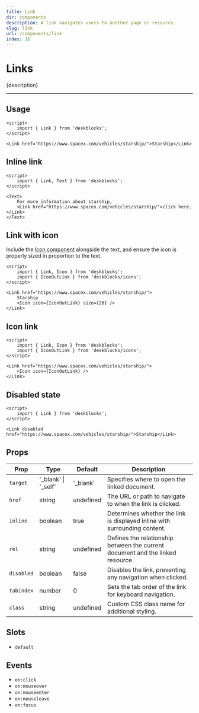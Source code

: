 ```yaml
---
title: Link
dir: components
description: A link navigates users to another page or resource.
slug: link
url: /components/link
index: 16
---
```


<script>
  import 'deskblocks/globalStyles';
</script>

# Links

{description}

---

## Usage

<!-- Import `Link` component form 'deskblocks'. -->

```svelte example hideToolbar
<script>
	import { Link } from 'deskblocks';
</script>

<Link href="https://www.spacex.com/vehicles/starship/">Starship</Link>
```

## Inline link

```svelte example hideScript
<script>
	import { Link, Text } from 'deskblocks';
</script>

<Text>
	For more information about starship,
	<Link href="https://www.spacex.com/vehicles/starship/">click here.</Link>
</Text>
```

## Link with icon

<!-- - To include an icon in the link, pass the [Icon component](/components/icon) along with the text in the default slot. -->
<!-- - Ensure the icon is appropriately sized using the `size` attribute in the [Icon component](/components/icon). -->
<!-- - By default, the icon adopts the brand color; for additional customization, refer to the [Icon component](/components/icon). -->

Include the [Icon component](/components/icon) alongside the text, and ensure the icon is properly sized in proportion to the text.

```svelte example
<script>
	import { Link, Icon } from 'deskblocks';
	import { IconOutLink } from 'deskblocks/icons';
</script>

<Link href="https://www.spacex.com/vehicles/starship/">
	Starship
	<Icon icon={IconOutLink} size={20} />
</Link>
```

## Icon link

<!-- To render an icon as a link, pass the Icon component directly in the default slot. For further customization of the icon, refer to the [Icon component](/components/icon). -->

```svelte example hideScript
<script>
	import { Link, Icon } from 'deskblocks';
	import { IconOutLink } from 'deskblocks/icons';
</script>

<Link href="https://www.spacex.com/vehicles/starship/">
	<Icon icon={IconOutLink} />
</Link>
```

## Disabled state

<!-- Use the `disabled` prop to disable the link, preventing any navigation when it is clicked. -->

```svelte example hideScript
<script>
	import { Link } from 'deskblocks';
</script>

<Link disabled href="https://www.spacex.com/vehicles/starship/">Starship</Link>
```

## Props

| Prop       | Type                  | Default   | Description                                                                    |
| ---------- | --------------------- | --------- | ------------------------------------------------------------------------------ |
| `target`   | '\_blank' \| '\_self' | '\_blank' | Specifies where to open the linked document.                                   |
| `href`     | string                | undefined | The URL or path to navigate to when the link is clicked.                       |
| `inline`   | boolean               | true      | Determines whether the link is displayed inline with surrounding content.      |
| `rel`      | string                | undefined | Defines the relationship between the current document and the linked resource. |
| `disabled` | boolean               | false     | Disables the link, preventing any navigation when clicked.                     |
| `tabindex` | number                | 0         | Sets the tab order of the link for keyboard navigation.                        |
| `class`    | string                | undefined | Custom CSS class name for additional styling.                                  |

## Slots

- `default`

## Events

- `on:click`
- `on:mouseover`
- `on:mouseenter`
- `on:mouseleave`
- `on:focus`
